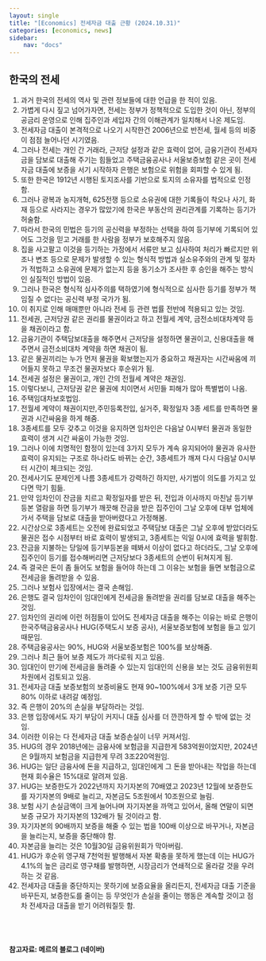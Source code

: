```yaml
---
layout: single
title: "[Economics] 전세자금 대출 근황 (2024.10.31)"
categories: [economics, news]
sidebar:
    nav: "docs"
---
```


## 한국의 전세
1. 과거 한국의 전세의 역사 및 관련 정보들에 대한 언급을 한 적이 있음.
1. 가볍게 다시 짚고 넘어가자면, 전세는 정부가 정책적으로 도입한 것이 아닌, 정부의 공금리 운영으로 인해 집주인과 세입자 간의 이해관계가 일치해서 나온 제도임.
1. 전세자금 대출이 본격적으로 나오기 시작한건 2006년으로 반전세, 월세 등의 비중이 점점 늘어나던 시기였음.
1. 그러나 전세는 개인 간 거래라, 근저당 설정과 같은 효력이 없어, 금융기관이 전세자금을 담보로 대출해 주기는 힘들었고 주택금융공사나 서울보증보험 같은 곳이 전세자금 대출에 보증을 서기 시작하자 은행은 보험으로 위험을 회피할 수 있게 됨.
1. 또한 한국은 1912년 시행된 토지조사를 기반으로 토지의 소유자를 법적으로 인정함.
1. 그러나 광복과 농지개혁, 625전쟁 등으로 소유권에 대한 기록들이 착오나 사기, 화재 등으로 사라지는 경우가 많았기에 한국은 부동산의 권리관계를 기록하는 등기가 허술함.
1. 따라서 한국의 민법은 등기의 공신력을 부정하는 선택을 하여 등기부에 기록되어 있어도 그것을 믿고 거래를 한 사람을 정부가 보호해주지 않음.
1. 집을 사고팔고 이것을 등기하는 가정에서 서류만 보고 심사하여 처리가 빠르지만 위조나 변조 등으로 문제가 발생할 수 있는 형식적 방법과 실소유주와의 관계 및 절차가 적법하고 소유권에 문제가 없는지 등을 동기소가 조사한 후 승인을 해주는 방식인 실질적인 방법이 있음.
1. 그러나 한국은 형식적 심사주의를 택하였기에 형식적으로 심사한 등기를 정부가 책임질 수 없다는 공신력 부정 국가가 됨.
1. 이 취지로 인해 매매뿐만 아니라 전세 등 관련 법률 전반에 적용되고 있는 것임.
1. 전세권, 근저당권 같은 권리를 물권이라고 하고 전월세 계약, 금전소비대차계약 등을 채권이라고 함.
1. 금융기관이 주택담보대출을 해주면서 근저당을 설정하면 물권이고, 신용대출을 해주면서 금전소비대차 계약을 하면 채권이 됨.
1. 같은 물권끼리는 누가 먼저 물권을 확보했는지가 중요하고 채권자는 시간싸움에 끼어들지 못하고 무조건 물권자보다 후순위가 됨.
1. 전세권 설정은 물권이고, 개인 간의 전월세 계약은 채권임.
1. 이렇다보니, 근저당권 같은 물권에 치이면서 서민들 피해가 많아 특별법이 나옴.
1. 주택임대차보호법임.
1. 전월세 계약이 채권이지만,주민등록전입, 실거주, 확정일자 3종 세트를 만족하면 물권과 시간싸움을 하게 해줌.
1. 3종세트를 모두 갖추고 이것을 유지하면 임차인은 다음날 0시부터 물권과 동일한 효력이 생겨 시간 싸움이 가능한 것임.
1. 그러나 이에 치명적인 함정이 있는데 3가지 모두가 계속 유지되어야 물권과 유사한 효력이 유지되는 구조로 하나라도 바뀌는 순간, 3종세트가 깨져 다시 다음날 0시부터 시간이 체크되는 것임.
1. 전세사기도 문제인게 나름 3종세트가 강력하긴 하지만, 사기범이 의도를 가지고 있다면 막기 힘듦.
1. 만약 임차인이 잔금을 치르고 확정일자를 받은 뒤, 전입과 이사까지 마친날 등기부등본 열람을 하면 등기부가 깨끗해 잔금을 받은 집주인이 그날 오후에 대부 업체에 가서 주택을 담보로 대출을 받아버렸다고 가정해봄.
1. 시간상으로 3종세트는 오전에 완료되었고 주택담보 대출은 그날 오후에 받았더라도 물권은 접수 시점부터 바로 효력이 발생되고, 3종세트는 익일 0시에 효력을 발휘함.
1. 잔금을 지불하는 당일에 등기부등본을 떼봐서 이상이 없다고 하더라도, 그날 오후에 집주인이 등기를 접수해버리면 근저당보다 3종세트의 순번이 뒤쳐지게 됨.
1. 즉 결국은 돈이 좀 들어도 보험을 들어야 하는데 그 이유는 보험을 들면 보험금으로 전세금을 돌려받을 수 있음.
1. 그러나 보험사 입장에서는 결국 손해임.
1. 은행도 결국 임차인이 임대인에게 전세금을 돌려받을 권리를 담보로 대출을 해주는 것임.
1. 임차인의 권리에 이런 허점들이 있어도 전세자금 대출을 해주는 이유는 바로 은행이 한국주택금융공사나 HUG(주택도시 보증 공사), 서울보증보험에 보험을 들고 있기 때문임.
1. 주택금융공사는 90%, HUG와 서울보증보험은 100%를 보상해줌.
1. 그러나 최근 들어 보증 제도가 까다로워 지고 있음.
1. 임대인이 만기에 전세금을 돌려줄 수 있는지 임대인의 신용을 보는 것도 금융위원회 차원에서 검토되고 있음.
1. 전세자금 대출 보증보험의 보증비율도 현재 90~100%에서 3개 보증 기관 모두 80% 이하로 내려갈 예정임.
1. 즉 은행이 20%의 손실을 부담하라는 것임.
1. 은행 입장에서도 자기 부담이 커지니 대출 심사를 더 깐깐하게 할 수 밖에 없는 것임.
1. 이러한 이유는 다 전세자금 대출 보증손실이 너무 커져서임.
1. HUG의 경우 2018년에는 금융사에 보험금을 지급한게 583억원이었지만, 2024년은 9월까지 보험금을 지급한게 무려 3조220억원임.
1. HUG는 일단 금융사에 돈을 지급하고, 임대인에게 그 돈을 받아내는 작업을 하는데 현재 회수율은 15%대로 알려져 있음.
1. HUG는 보증한도가 2022년까지 자기자본의 70배였고 2023년 12월에 보증한도를 자기자본의 9배로 늘리고, 자본금도 5조원에서 10조원으로 늘림.
1. 보험 사기 손실금액이 크게 늘어나며 자기자본을 까먹고 있어서, 올해 연말이 되면 보증 규모가 자기자본의 132배가 될 것이라고 함.
1. 자기자본의 90배까지 보증을 해줄 수 있는 법을 100배 이상으로 바꾸거나, 자본금을 늘리는지, 보증을 중단해야 함.
1. 자본금을 늘리는 것은 10월30일 금융위원회가 막아버림.
1. HUG가 후순위 영구채 7천억원 발행해서 자본 확충을 못하게 했는데 이는 HUG가 4.1%의 높은 금리로 영구채를 발행하면, 시장금리가 연쇄적으로 올라갈 것을 우려하는 것 같음.
1. 전세자금 대출을 중단하지는 못하기에 보증요율을 올리든지, 전세자금 대출 기준을 바꾸든지, 보증한도를 줄이는 등 무엇인가 손실을 줄이는 행동은 계속할 것이고 점차 전세자금 대출을 받기 어려워질듯 함.


<br/>
<br/>

#### 참고자료: 메르의 블로그 (네이버) 